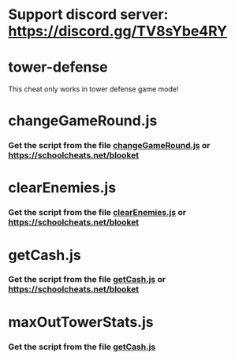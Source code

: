 # Support discord server: https://discord.gg/TV8sYbe4RY

# tower-defense

This cheat only works in tower defense game mode!

# changeGameRound.js

### Get the script from the file [changeGameRound.js](https://raw.githubusercontent.com/glixxzzy/blooket-hack/main/tower-defense/changeGameRound.js) or https://schoolcheats.net/blooket


# clearEnemies.js

### Get the script from the file [clearEnemies.js](https://raw.githubusercontent.com/glixxzzy/blooket-hack/main/tower-defense/clearEnemies.js) or https://schoolcheats.net/blooket


# getCash.js

### Get the script from the file [getCash.js](https://raw.githubusercontent.com/glixxzzy/blooket-hack/main/tower-defense/getCash.js) or https://schoolcheats.net/blooket

# maxOutTowerStats.js

### Get the script from the file [getCash.js](https://raw.githubusercontent.com/glixxzzy/blooket-hack/main/tower-defense/maxOutTowerStats.js)
